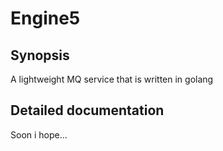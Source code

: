 # Engine5

## Synopsis

A lightweight MQ service that is written in golang

## Detailed documentation

Soon i hope...